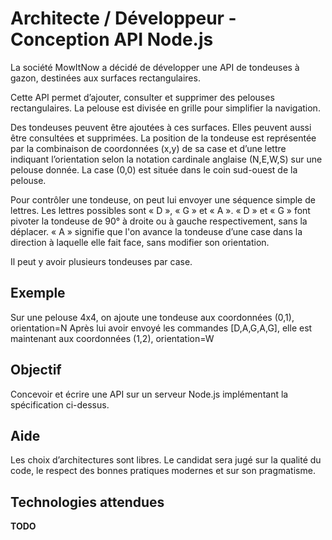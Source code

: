 # Architecte / Développeur - Conception API Node.js

La société MowItNow a décidé de développer une API de tondeuses à gazon, destinées aux
surfaces rectangulaires.

Cette API permet d’ajouter, consulter et supprimer des pelouses rectangulaires. La pelouse est
divisée en grille pour simplifier la navigation.

Des tondeuses peuvent être ajoutées à ces surfaces. Elles peuvent aussi être consultées et supprimées.
La position de la tondeuse est représentée par la combinaison de coordonnées (x,y) de sa case et d’une
lettre indiquant l’orientation selon la notation cardinale anglaise (N,E,W,S) sur une pelouse donnée. La case (0,0) est située dans le coin sud-ouest de la pelouse.

Pour contrôler une tondeuse, on peut lui envoyer une séquence simple de lettres. Les lettres possibles
sont « D », « G » et « A ».
« D » et « G » font pivoter la tondeuse de 90° à droite ou à gauche
respectivement, sans la déplacer. 
« A » signifie que l'on avance la tondeuse d’une case dans la
direction à laquelle elle fait face, sans modifier son orientation.

Il peut y avoir plusieurs tondeuses par case.

## Exemple

Sur une pelouse 4x4, on ajoute une tondeuse aux coordonnées (0,1), orientation=N
Après lui avoir envoyé les commandes [D,A,G,A,G], elle est maintenant aux coordonnées (1,2), orientation=W

## Objectif
Concevoir et écrire une API sur un serveur Node.js implémentant la spécification ci-dessus.

## Aide
Les choix d’architectures sont libres.
Le candidat sera jugé sur la qualité du code, le respect des bonnes pratiques modernes et sur son pragmatisme.

## Technologies attendues

**TODO**
